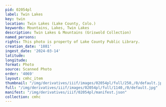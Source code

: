 ```yaml
---
pid: 02054pl
label: Twin Lakes
key: twin
location: Twin Lakes (Lake County, Colo.)
keywords: Mountains, Lakes, Twin Lakes
description: Twin Lakes & Mountains (Griswold Collection)
named_persons: 
rights: This photo is property of Lake County Public Library.
creation_date: '1881'
ingest_date: '2024-03-14'
latitude: 
longitude: 
format: Photo
source: Scanned Photo
order: '4069'
layout: cmhc_item
thumbnail: "/img/derivatives/iiif/images/02054pl/full/250,/0/default.jpg"
full: "/img/derivatives/iiif/images/02054pl/full/1140,/0/default.jpg"
manifest: "/img/derivatives/iiif/02054pl/manifest.json"
collection: cmhc
---
```

